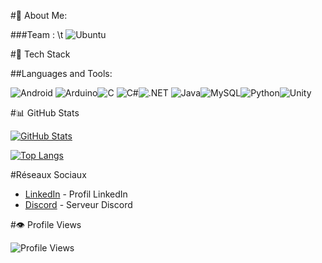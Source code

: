 #💫 About Me:

###Team : \t ![Ubuntu](https://img.shields.io/badge/Ubuntu-E95420?style=for-the-badge&logo=ubuntu&logoColor=white)


#🚀 Tech Stack

##Languages and Tools:

![Android]( 	https://img.shields.io/badge/Android-3DDC84?style=for-the-badge&logo=android&logoColor=white) ![Arduino](https://img.shields.io/badge/Arduino_IDE-00979D?style=for-the-badge&logo=arduino&logoColor=white)![C](https://img.shields.io/badge/C-00599C?style=for-the-badge&logo=c&logoColor=white) ![C#](https://img.shields.io/badge/C%23-239120?style=for-the-badge&logo=c-sharp&logoColor=white)![.NET](https://img.shields.io/badge/.NET-5C2D91?style=for-the-badge&logo=.net&logoColor=white) ![Java]( 	https://img.shields.io/badge/Java-ED8B00?style=for-the-badge&logo=openjdk&logoColor=white)![MySQL](https://img.shields.io/badge/MySQL-00000F?style=for-the-badge&logo=mysql&logoColor=white)![Python](https://img.shields.io/badge/Python-3776AB?style=for-the-badge&logo=python&logoColor=white)![Unity](https://img.shields.io/badge/Unity-100000?style=for-the-badge&logo=unity&logoColor=white)

#📊 GitHub Stats

[![GitHub Stats](https://github-readme-stats.vercel.app/api?username=NathanS09&show_icons=true&theme=dark)](https://github.com/NathanS09)

[![Top Langs](https://github-readme-stats.vercel.app/api/top-langs/?username=NathanS09&layout=compact&theme=dark)](https://github.com/NathanS09)

 #Réseaux Sociaux

- [LinkedIn](LIEN_VERS_VOTRE_PROFILE_LINKEDIN) - Profil LinkedIn
- [Discord](LIEN_VERS_VOTRE_SERVER_DISCORD) - Serveur Discord

#👁️ Profile Views

![Profile Views](https://komarev.com/ghpvc/?username=NathanS09)


